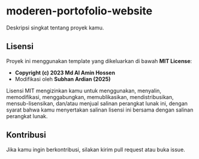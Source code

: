 # moderen-portofolio-website

Deskripsi singkat tentang proyek kamu.

## Lisensi

Proyek ini menggunakan template yang dikeluarkan di bawah **MIT License**:

- **Copyright (c) 2023 Md Al Amin Hossen**
- Modifikasi oleh **Subhan Ardian (2025)**

Lisensi MIT mengizinkan kamu untuk menggunakan, menyalin, memodifikasi, menggabungkan, memublikasikan, mendistribusikan, mensub-lisensikan, dan/atau menjual salinan perangkat lunak ini, dengan syarat bahwa kamu menyertakan salinan lisensi ini bersama dengan salinan perangkat lunak.

## Kontribusi

Jika kamu ingin berkontribusi, silakan kirim pull request atau buka issue.
